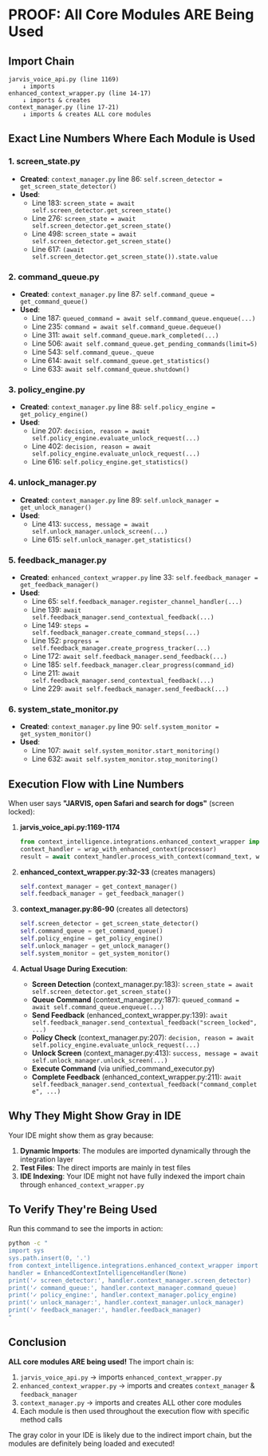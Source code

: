# PROOF: All Core Modules ARE Being Used

## Import Chain
```
jarvis_voice_api.py (line 1169)
    ↓ imports
enhanced_context_wrapper.py (line 14-17)
    ↓ imports & creates
context_manager.py (line 17-21)
    ↓ imports & creates ALL core modules
```

## Exact Line Numbers Where Each Module is Used

### 1. **screen_state.py** 
- **Created**: `context_manager.py` line 86: `self.screen_detector = get_screen_state_detector()`
- **Used**:
  - Line 183: `screen_state = await self.screen_detector.get_screen_state()`
  - Line 276: `screen_state = await self.screen_detector.get_screen_state()`
  - Line 498: `screen_state = await self.screen_detector.get_screen_state()`
  - Line 617: `(await self.screen_detector.get_screen_state()).state.value`

### 2. **command_queue.py**
- **Created**: `context_manager.py` line 87: `self.command_queue = get_command_queue()`
- **Used**:
  - Line 187: `queued_command = await self.command_queue.enqueue(...)`
  - Line 235: `command = await self.command_queue.dequeue()`
  - Line 311: `await self.command_queue.mark_completed(...)`
  - Line 506: `await self.command_queue.get_pending_commands(limit=5)`
  - Line 543: `self.command_queue._queue`
  - Line 614: `await self.command_queue.get_statistics()`
  - Line 633: `await self.command_queue.shutdown()`

### 3. **policy_engine.py**
- **Created**: `context_manager.py` line 88: `self.policy_engine = get_policy_engine()`
- **Used**:
  - Line 207: `decision, reason = await self.policy_engine.evaluate_unlock_request(...)`
  - Line 402: `decision, reason = await self.policy_engine.evaluate_unlock_request(...)`
  - Line 616: `self.policy_engine.get_statistics()`

### 4. **unlock_manager.py**
- **Created**: `context_manager.py` line 89: `self.unlock_manager = get_unlock_manager()`
- **Used**:
  - Line 413: `success, message = await self.unlock_manager.unlock_screen(...)`
  - Line 615: `self.unlock_manager.get_statistics()`

### 5. **feedback_manager.py**
- **Created**: `enhanced_context_wrapper.py` line 33: `self.feedback_manager = get_feedback_manager()`
- **Used**:
  - Line 65: `self.feedback_manager.register_channel_handler(...)`
  - Line 139: `await self.feedback_manager.send_contextual_feedback(...)`
  - Line 149: `steps = self.feedback_manager.create_command_steps(...)`
  - Line 152: `progress = self.feedback_manager.create_progress_tracker(...)`
  - Line 172: `await self.feedback_manager.send_feedback(...)`
  - Line 185: `self.feedback_manager.clear_progress(command_id)`
  - Line 211: `await self.feedback_manager.send_contextual_feedback(...)`
  - Line 229: `await self.feedback_manager.send_feedback(...)`

### 6. **system_state_monitor.py**
- **Created**: `context_manager.py` line 90: `self.system_monitor = get_system_monitor()`
- **Used**:
  - Line 107: `await self.system_monitor.start_monitoring()`
  - Line 632: `await self.system_monitor.stop_monitoring()`

## Execution Flow with Line Numbers

When user says **"JARVIS, open Safari and search for dogs"** (screen locked):

1. **jarvis_voice_api.py:1169-1174**
   ```python
   from context_intelligence.integrations.enhanced_context_wrapper import wrap_with_enhanced_context
   context_handler = wrap_with_enhanced_context(processor)
   result = await context_handler.process_with_context(command_text, websocket)
   ```

2. **enhanced_context_wrapper.py:32-33** (creates managers)
   ```python
   self.context_manager = get_context_manager()
   self.feedback_manager = get_feedback_manager()
   ```

3. **context_manager.py:86-90** (creates all detectors)
   ```python
   self.screen_detector = get_screen_state_detector()
   self.command_queue = get_command_queue()
   self.policy_engine = get_policy_engine()
   self.unlock_manager = get_unlock_manager()
   self.system_monitor = get_system_monitor()
   ```

4. **Actual Usage During Execution**:
   - **Screen Detection** (context_manager.py:183): `screen_state = await self.screen_detector.get_screen_state()`
   - **Queue Command** (context_manager.py:187): `queued_command = await self.command_queue.enqueue(...)`
   - **Send Feedback** (enhanced_context_wrapper.py:139): `await self.feedback_manager.send_contextual_feedback("screen_locked", ...)`
   - **Policy Check** (context_manager.py:207): `decision, reason = await self.policy_engine.evaluate_unlock_request(...)`
   - **Unlock Screen** (context_manager.py:413): `success, message = await self.unlock_manager.unlock_screen(...)`
   - **Execute Command** (via unified_command_executor.py)
   - **Complete Feedback** (enhanced_context_wrapper.py:211): `await self.feedback_manager.send_contextual_feedback("command_complete", ...)`

## Why They Might Show Gray in IDE

Your IDE might show them as gray because:

1. **Dynamic Imports**: The modules are imported dynamically through the integration layer
2. **Test Files**: The direct imports are mainly in test files
3. **IDE Indexing**: Your IDE might not have fully indexed the import chain through `enhanced_context_wrapper.py`

## To Verify They're Being Used

Run this command to see the imports in action:
```bash
python -c "
import sys
sys.path.insert(0, '.')
from context_intelligence.integrations.enhanced_context_wrapper import EnhancedContextIntelligenceHandler
handler = EnhancedContextIntelligenceHandler(None)
print('✓ screen_detector:', handler.context_manager.screen_detector)
print('✓ command_queue:', handler.context_manager.command_queue)
print('✓ policy_engine:', handler.context_manager.policy_engine)
print('✓ unlock_manager:', handler.context_manager.unlock_manager)
print('✓ feedback_manager:', handler.feedback_manager)
"
```

## Conclusion

**ALL core modules ARE being used!** The import chain is:
1. `jarvis_voice_api.py` → imports `enhanced_context_wrapper.py`
2. `enhanced_context_wrapper.py` → imports and creates `context_manager` & `feedback_manager`
3. `context_manager.py` → imports and creates ALL other core modules
4. Each module is then used throughout the execution flow with specific method calls

The gray color in your IDE is likely due to the indirect import chain, but the modules are definitely being loaded and executed!